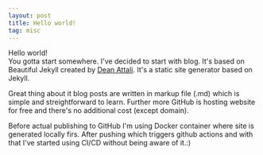 ```yaml
---
layout: post
title: Hello world!
tag: misc
---
```


Hello world! <br> You gotta start somewhere. I've decided to start with blog. It's based on Beautiful Jekyll created by [Dean Attali](https://beautifuljekyll.com/). It's a static site generator based on Jekyll.

Great thing about it blog posts are written in markup file (.md) which is simple and streightforward to learn. Further more GitHub is hosting website for free and there's no additional cost (except domain).

Before actual publishing to GitHub I'm using Docker container where site is generated locally firs. After pushing  which triggers github actions and with that I've started using CI/CD without being aware of it.:)

